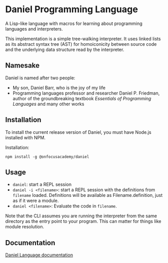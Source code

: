 # Daniel Programming Language

A Lisp-like language with macros for learning about programming languages and interpreters.

This implementation is a simple tree-walking interpreter. It uses linked lists as its abstract syntax tree (AST) for homoiconicity between source code and the underlying data structure read by the interpreter.

## Namesake

Daniel is named after two people:

- My son, Daniel Barr, who is the joy of my life
- Programming languages professor and researcher Daniel P. Friedman, author of the groundbreaking textbook _Essentials of Programming Languages_ and many other works

## Installation

To install the current release version of Daniel, you must have Node.js installed with NPM.

Installation:

```shell
npm install -g @onfocusacademy/daniel
```

## Usage

- `daniel`: start a REPL session
- `daniel -i <filename>`: start a REPL session with the definitions from `filename` loaded. Definitions will be available as Filename.definition, just as if it were a module.
- `daniel <filename>`: Evaluate the code in `filename`.

Note that the CLI assumes you are running the interpreter from the same directory as the entry point to your program. This can matter for things like module resolution.

## Documentation

[Daniel Language documentation](./docs/README.md)
